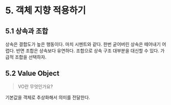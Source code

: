 # 5. 객체 지향 적용하기

## 5.1 상속과 조합

상속은 결합도가 높은 행동이다. 마치 시멘트와 같다. 한번 굳어버린 상속은 떼어내기 어렵다. 반면 조합은 상속보다 유연하다.
조합으로 상속 구조 대부분을 대신할 수 있다. 가급적 조합을 선택하자.

## 5.2 Value Object

> VO란 무엇인가요?

기본값을 객체로 추상화해서 의미를 전달한다.
